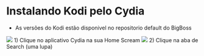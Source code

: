 # Instalando Kodi pelo Cydia

* As versões do Kodi estão disponivel no repositorio default do BigBoss


<img src="https://kodi.wiki/images/3/37/Install_ios_cydia_1.PNG">
1) Clique no aplicativo Cydia na sua Home Scream

<img src="https://kodi.wiki/images/1/11/Install_ios_cydia_6.PNG">
2) Clique na aba de Search (uma lupa)
